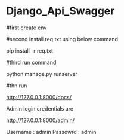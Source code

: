 # Django_Api_Swagger


#first create env 

#second install req.txt using below command

pip install -r req.txt

#third run command

python manage.py runserver

#thn run 

http://127.0.0.1:8000/docs/

Admin login credentials are 

http://127.0.0.1:8000/admin/

Username : admin
Passowrd : admin
